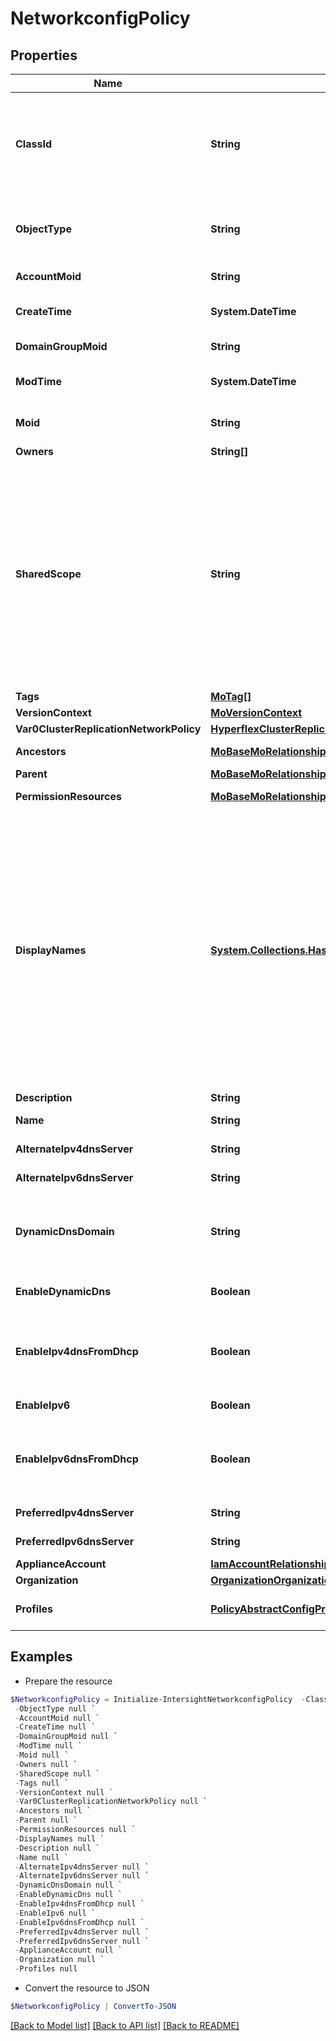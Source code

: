 # NetworkconfigPolicy
## Properties

Name | Type | Description | Notes
------------ | ------------- | ------------- | -------------
**ClassId** | **String** | The fully-qualified name of the instantiated, concrete type. This property is used as a discriminator to identify the type of the payload when marshaling and unmarshaling data. | [default to "networkconfig.Policy"]
**ObjectType** | **String** | The fully-qualified name of the instantiated, concrete type. The value should be the same as the &#39;ClassId&#39; property. | [default to "networkconfig.Policy"]
**AccountMoid** | **String** | The Account ID for this managed object. | [optional] [readonly] 
**CreateTime** | **System.DateTime** | The time when this managed object was created. | [optional] [readonly] 
**DomainGroupMoid** | **String** | The DomainGroup ID for this managed object. | [optional] [readonly] 
**ModTime** | **System.DateTime** | The time when this managed object was last modified. | [optional] [readonly] 
**Moid** | **String** | The unique identifier of this Managed Object instance. | [optional] 
**Owners** | **String[]** |  | [optional] 
**SharedScope** | **String** | Intersight provides pre-built workflows, tasks and policies to end users through global catalogs. Objects that are made available through global catalogs are said to have a &#39;shared&#39; ownership. Shared objects are either made globally available to all end users or restricted to end users based on their license entitlement. Users can use this property to differentiate the scope (global or a specific license tier) to which a shared MO belongs. | [optional] [readonly] 
**Tags** | [**MoTag[]**](MoTag.md) |  | [optional] 
**VersionContext** | [**MoVersionContext**](MoVersionContext.md) |  | [optional] 
**Var0ClusterReplicationNetworkPolicy** | [**HyperflexClusterReplicationNetworkPolicyRelationship**](HyperflexClusterReplicationNetworkPolicyRelationship.md) |  | [optional] 
**Ancestors** | [**MoBaseMoRelationship[]**](MoBaseMoRelationship.md) | An array of relationships to moBaseMo resources. | [optional] [readonly] 
**Parent** | [**MoBaseMoRelationship**](MoBaseMoRelationship.md) |  | [optional] 
**PermissionResources** | [**MoBaseMoRelationship[]**](MoBaseMoRelationship.md) | An array of relationships to moBaseMo resources. | [optional] [readonly] 
**DisplayNames** | [**System.Collections.Hashtable**](Array.md) | A set of display names for the MO resource. These names are calculated based on other properties of the MO and potentially properties of Ancestor MOs. Displaynames are intended as a way to provide a normalized user appropriate name for an MO, especially for MOs which do not have a &#39;Name&#39; property, which is the case for much of the inventory discovered from managed targets. There are a limited number of keys, currently &#39;short&#39; and &#39;hierarchical&#39;. The value is an array and clients should use the first element of the array. | [optional] [readonly] 
**Description** | **String** | Description of the policy. | [optional] 
**Name** | **String** | Name of the concrete policy. | [optional] 
**AlternateIpv4dnsServer** | **String** | IP address of the secondary DNS server. | [optional] 
**AlternateIpv6dnsServer** | **String** | IP address of the secondary DNS server. | [optional] 
**DynamicDnsDomain** | **String** | The domain name appended to a hostname for a Dynamic DNS (DDNS) update. If left blank, only a hostname is sent to the DDNS update request. | [optional] 
**EnableDynamicDns** | **Boolean** | If enabled, updates the resource records to the DNS from Cisco IMC. | [optional] 
**EnableIpv4dnsFromDhcp** | **Boolean** | If enabled, Cisco IMC retrieves the DNS server addresses from DHCP. Use DHCP field must be enabled for IPv4 in Cisco IMC to enable it. | [optional] 
**EnableIpv6** | **Boolean** | If enabled, allows to configure IPv6 properties. | [optional] 
**EnableIpv6dnsFromDhcp** | **Boolean** | If enabled, Cisco IMC retrieves the DNS server addresses from DHCP. Use DHCP field must be enabled for IPv6 in Cisco IMC to enable it. | [optional] 
**PreferredIpv4dnsServer** | **String** | IP address of the primary DNS server. | [optional] 
**PreferredIpv6dnsServer** | **String** | IP address of the primary DNS server. | [optional] 
**ApplianceAccount** | [**IamAccountRelationship**](IamAccountRelationship.md) |  | [optional] 
**Organization** | [**OrganizationOrganizationRelationship**](OrganizationOrganizationRelationship.md) |  | [optional] 
**Profiles** | [**PolicyAbstractConfigProfileRelationship[]**](PolicyAbstractConfigProfileRelationship.md) | An array of relationships to policyAbstractConfigProfile resources. | [optional] 

## Examples

- Prepare the resource
```powershell
$NetworkconfigPolicy = Initialize-IntersightNetworkconfigPolicy  -ClassId null `
 -ObjectType null `
 -AccountMoid null `
 -CreateTime null `
 -DomainGroupMoid null `
 -ModTime null `
 -Moid null `
 -Owners null `
 -SharedScope null `
 -Tags null `
 -VersionContext null `
 -Var0ClusterReplicationNetworkPolicy null `
 -Ancestors null `
 -Parent null `
 -PermissionResources null `
 -DisplayNames null `
 -Description null `
 -Name null `
 -AlternateIpv4dnsServer null `
 -AlternateIpv6dnsServer null `
 -DynamicDnsDomain null `
 -EnableDynamicDns null `
 -EnableIpv4dnsFromDhcp null `
 -EnableIpv6 null `
 -EnableIpv6dnsFromDhcp null `
 -PreferredIpv4dnsServer null `
 -PreferredIpv6dnsServer null `
 -ApplianceAccount null `
 -Organization null `
 -Profiles null
```

- Convert the resource to JSON
```powershell
$NetworkconfigPolicy | ConvertTo-JSON
```

[[Back to Model list]](../README.md#documentation-for-models) [[Back to API list]](../README.md#documentation-for-api-endpoints) [[Back to README]](../README.md)

